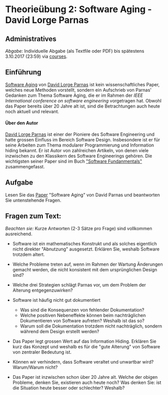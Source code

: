 # Theorie&uuml;bung 2:  Software Aging - David Lorge Parnas

## Administratives

*Abgabe:* Individuelle Abgabe (als Textfile oder PDF) bis sp&auml;testens 3.10.2017 (23:59) via [courses](https://courses.cs.unibas.ch). 


## Einf&uuml;hrung
[Software Aging](http://www.inf.ed.ac.uk/teaching/courses/seoc/2004_2005/resources/bullet11.pdf) von [David Lorge Parnas](https://en.wikipedia.org/wiki/David_Parnas) ist kein wissenschaftliches Paper, welches neue Methoden vorstellt, sondern ein Aufschrieb von Parnas' Gedanken zum Thema Software Aging, 
die er im Rahmen der *IEEE International conference on software engineering* vorgetragen hat. Obwohl das Paper bereits &uuml;ber 20 Jahre alt ist, sind die Betrachtungen auch heute noch aktuell und relevant.

#### &Uuml;ber den Autor

[David Lorge Parnas](https://en.wikipedia.org/wiki/David_Parnas) ist einer der Pioniere des Software Engineering und hatte grossen Einfluss im Bereich Software Design. Insbesondere ist er f&uuml;r seine Arbeiten zum Thema modularer Programmierung und Information hiding bekannt. Er ist Autor von zahlreichen Artikeln, von denen viele  inzwischen zu den Klassikern des Software Engineerings geh&ouml;ren. Die wichtigsten seiner Paper sind im Buch ["Software Fundanmentals"](https://www.amazon.com/Software-Fundamentals-Collected-Papers-Parnas/dp/0201703696) zusammengefasst.


## Aufgabe
Lesen Sie das [Paper](http://www.inf.ed.ac.uk/teaching/courses/seoc/2004_2005/resources/bullet11.pdf) "Software Aging" von David Parnas und beantworten Sie untenstehende Fragen. 


## Fragen zum Text:

*Beachten sie:* Kurze Antworten (2-3 S&auml;tze pro Frage) sind vollkommen ausreichend.  

* Software ist ein mathematisches Konstrukt und als solches eigentlich nicht direkter "Abnutzung" ausgesetzt. Erkl&auml;ren Sie, weshalb Software trotzdem altert.
* Welche Probleme treten auf, wenn im Rahmen der Wartung &Auml;nderungen gemacht werden, die nicht konsistent mit dem urspr&uuml;nglichen Design sind?
* Welche drei Strategien schl&auml;gt Parnas vor, um dem Problem der Alterung entgegenzuwirken?
* Software ist h&auml;ufig nicht gut dokumentiert
    * Was sind die Konsequenzen von fehlender Dokumentation?
    * Welche positiven Nebeneffekte k&ouml;nnen beim nachtr&auml;glichen Dokumentieren von Software aufreten? Weshalb ist das so?
    * Warum soll die Dokumentation trotzdem nicht nachtr&auml;glich, sondern w&auml;hrend dem Design erstellt werden?
* Das Paper legt grossen Wert auf das Information Hiding. Erkl&auml;ren Sie kurz das Konzept und weshalb es f&uuml;r die "gute Alterung" von Software von zentraler Bedeutung ist. 

* K&ouml;nnen wir verhindern, dass Software veraltet und unwartbar wird? Warum/Warum nicht?
* Das Paper ist inzwischen schon &uuml;ber 20 Jahre alt. Welche der obigen Probleme, denken Sie, existieren auch heute noch? Was denken Sie: ist die Situation heute besser oder schlechter? Weshalb?

